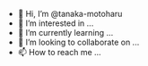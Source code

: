 - 👋 Hi, I’m @tanaka-motoharu
- 👀 I’m interested in ...
- 🌱 I’m currently learning ...
- 💞️ I’m looking to collaborate on ...
- 📫 How to reach me ...

<!---
tanaka-motoharu/tanaka-motoharu is a ✨ special ✨ repository because its `README.md` (this file) appears on your GitHub profile.
You can click the Preview link to take a look at your changes.
--->
